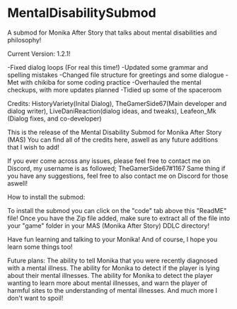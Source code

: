 # MentalDisabilitySubmod
A submod for Monika After Story that talks about mental disabilities and philosophy!

Current Version: 1.2.1!

-Fixed dialog loops (For real this time!)
-Updated some grammar and spelling mistakes
-Changed file structure for greetings and some dialogue
-Met with chikiba for some coding practice
-Overhauled the mental checkups, with more updates planned
-Tidied up some of the spaceroom

Credits:
HistoryVariety(Inital Dialog), TheGamerSide67(Main developer and dialog writer), LiveDaniReaction(dialog ideas, and tweaks), Leafeon_Mk (Dialog fixes, and co-developer)


This is the release of the Mental Disability Submod for Monika After Story (MAS)
You can find all of the credits here, aswell as any future additions that I wish to add!

If you ever come across any issues, please feel free to contact me on Discord, my username is as followed; TheGamerSide67#1167
Same thing if you have any suggestions, feel free to also contact me on Discord for those aswell!

How to install the submod:

  To install the submod you can click on the "code" tab above this "ReadME" file!
  Once you have the Zip file added, make sure to extract all of the file into your "game" folder in your MAS (Monika After Story) DDLC directory!

Have fun learning and talking to your Monika!
And of course, I hope you learn some things too!


Future plans:
The ability to tell Monika that you were recently diagnosed with a mental illness.
The ability for Monika to detect if the player is lying about their mental illnesses.
The ability for Monika to detect the player wanting to learn more about mental illnesses, and warn the player of harmful sites to the understanding of mental illnesses.
And much more I don't want to spoil!


